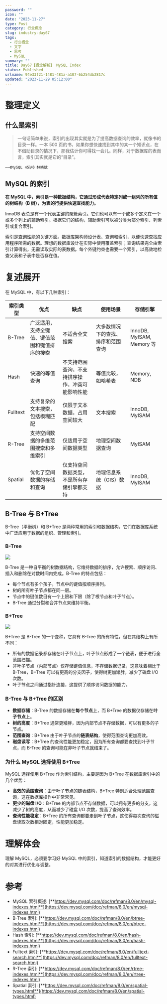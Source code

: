 ```yaml
---
password: ""
icon: ""
date: "2023-11-27"
type: Post
category: 行业概念
slug: industry-day67
tags:
  - 行业概念
  - 文字
  - 思考
  - MySQL
summary: ""
title: Day67【概念解析】 MySQL Index
status: Published
urlname: 94e33f21-1481-481a-a107-6b254db2817c
updated: "2023-11-29 05:12:00"
---
```


# 整理定义

## 什么是索引

> 一句话简单来说，索引的出现其实就是为了提高数据查询的效率，就像书的目录一样。一本 500 页的书，如果你想快速找到其中的某一个知识点，在不借助目录的情况下，那我估计你可得找一会儿。同样，对于数据库的表而言，索引其实就是它的“目录”。

    ——《MySQL 45讲》林晓斌

## MySQL 的索引

**在 MySQL 中，索引是一种数据结构，它通过形成代表特定列或一组列的所有值的树结构（B 树），为表的行提供快速查找能力。**

InnoDB 表总是有一个代表主键的聚簇索引。它们也可以有一个或多个定义在一个或多个列上的辅助索引。根据它们的结构，辅助索引可以被分类为部分索引、列索引或复合索引。

索引是<u>查询性能</u>的关键方面。数据库架构师设计表、查询和索引，以便快速查找应用程序所需的数据。理想的数据库设计在实际中使用覆盖索引；查询结果完全由索引计算得出，无需读取实际的表数据。每个外键约束也需要一个索引，以高效地检查父表和子表中是否存在值。

# 复述展开

在 MySQL 中，有以下几种索引：

| 索引类型 | 优点                                           | 缺点                                             | 使用场景                           | 存储引擎                  |
| -------- | ---------------------------------------------- | ------------------------------------------------ | ---------------------------------- | ------------------------- |
| B-Tree   | 广泛适用，支持全键值、键值范围和键值排序的搜索 | 不适合全文搜索                                   | 大多数情况下的查找、排序和范围查询 | InnoDB, MyISAM, Memory 等 |
| Hash     | 快速的等值查询                                 | 不支持范围查询，不支持排序操作，冲突可能影响性能 | 等值比较，如哈希表                 | Memory, NDB               |
| Fulltext | 支持复杂的文本搜索，包括模糊匹配               | 仅限于文本数据，占用空间较大                     | 文本搜索                           | InnoDB, MyISAM            |
| R-Tree   | 支持空间数据的多维范围搜索和多维索引           | 仅适用于空间数据类型                             | 地理空间数据查询                   | MyISAM                    |
| Spatial  | 优化了空间数据的存储和查询                     | 仅支持空间数据类型，不是所有存储引擎都支持       | 地理信息系统（GIS）数据            | InnoDB, MyISAM            |

## B-Tree 与 B+Tree

B-Tree（平衡树）和 B+Tree 是两种常用的索引和数据结构，它们在数据库系统中广泛应用于数据的组织、管理和索引。

### B-Tree

![](https://image.kuangyichen.com/image/2880px-B-tree.svg.png)

B-Tree 是一种自平衡的树数据结构，它维持数据的排序，允许搜索、顺序访问、插入和删除在对数时间内完成。B-Tree 的特点包括：

- 每个节点有多个孩子，节点中的键值按顺序排列。
- 树的所有叶子节点都在同一层。
- 节点中的键值数目有一个上限和下限（除了根节点和叶子节点）。
- B-Tree 通过分裂和合并节点来维持平衡。

### B+Tree

![](https://image.kuangyichen.com/image/Bplustree.png)

B+Tree 是 B-Tree 的一个变种，它具有 B-Tree 的所有特性，但在其结构上有所不同：

- 所有的数据记录都存储在叶子节点上，叶子节点形成了一个链表，便于进行全范围扫描。
- 非叶子节点（内部节点）仅存储键值信息，不存储数据记录，这意味着相比于 B-Tree，B+Tree 可以有更高的分支因子，使得树更加矮胖，减少了磁盘 I/O 次数。
- 叶子节点之间通过指针连接，这提供了顺序访问数据的能力。

### B-Tree 与 B+Tree 的区别

- **数据存储**：B-Tree 的数据存储在**每个节点**上，而 B+Tree 的数据仅存储在**叶子节点**上。
- **树的高度**：B+Tree 通常更矮胖，因为内部节点不存储数据，可以有更多的子节点。
- **范围查询**：B+Tree 由于叶子节点的**链表结构**，使得范围查询更加高效。
- **磁盘读写**：B+Tree 的查询性能更加稳定，因为所有查询都要查找到叶子节点，而 B-Tree 的查询可能在非叶子节点就结束了。

### 为什么 MySQL 选择使用 B+Tree

MySQL 选择使用 B+Tree 作为索引结构，主要是因为 B+Tree 在数据库索引中的几个优势：

- **高效的范围查询**：由于叶子节点的链表结构，B+Tree 特别适合处理范围查询，这在数据库操作中非常常见。
- **更少的磁盘 I/O**：B+Tree 的内部节点不存储数据，可以拥有更多的分支，这减少了树的高度，从而减少了磁盘 I/O 次数，提高了查询效率。
- **查询性能稳定**：B+Tree 的所有查询都要走到叶子节点，这使得每次查询的磁盘读取次数相对固定，性能更加稳定。

# 理解体会

理解 MySQL，必须要学习好 MySQL 中的索引，知道索引的数据结构，才能更好的对其进行优化与调整。

# 参考

- MySQL 索引概述: [**https://dev.mysql.com/doc/refman/8.0/en/mysql-indexes.html**](https://dev.mysql.com/doc/refman/8.0/en/mysql-indexes.html)
- B-Tree 索引: [**https://dev.mysql.com/doc/refman/8.0/en/btree-indexes.html**](https://dev.mysql.com/doc/refman/8.0/en/btree-indexes.html)
- Hash 索引: [**https://dev.mysql.com/doc/refman/8.0/en/hash-indexes.html**](https://dev.mysql.com/doc/refman/8.0/en/hash-indexes.html)
- Fulltext 索引: [**https://dev.mysql.com/doc/refman/8.0/en/fulltext-search.html**](https://dev.mysql.com/doc/refman/8.0/en/fulltext-search.html)
- R-Tree 索引: [**https://dev.mysql.com/doc/refman/8.0/en/rtree-indexes.html**](https://dev.mysql.com/doc/refman/8.0/en/rtree-indexes.html)
- Spatial 索引: [**https://dev.mysql.com/doc/refman/8.0/en/spatial-types.html**](https://dev.mysql.com/doc/refman/8.0/en/spatial-types.html)
